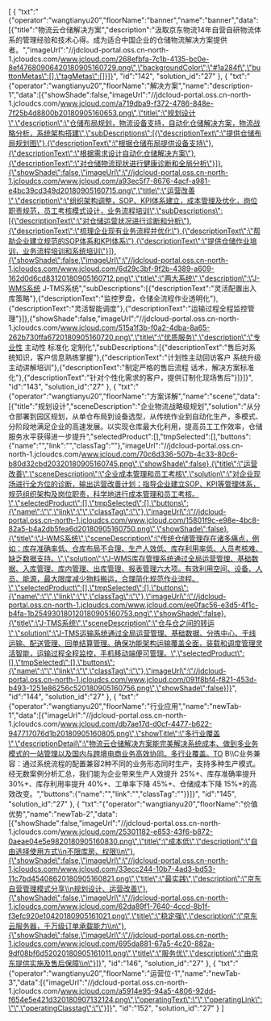 [
	{
		"txt":"{\"operator\":\"wangtianyu20\",\"floorName\":\"banner\",\"name\":\"banner\",\"data\":[{\"title\":\"物流云仓储解决方案\",\"description\":\"汲取京东物流14年自营自研物流体系的管理经验和技术心得。成为适合中国企业的仓储物流解决方案提供者。\",\"imageUrl\":\"//jdcloud-portal.oss.cn-north-1.jcloudcs.com/www.jcloud.com/268efbfa-7c1b-4135-bc0e-8ef47680906420180905160729.png\",\"backgroundColor\":\"#1a284f\",\"buttonMetas\":[],\"tagMetas\":[]}]}",
		"id":"142",
		"solution_id":"27"
	},
	{
		"txt":"{\"operator\":\"wangtianyu20\",\"floorName\":\"解决方案\",\"name\":\"description-1\",\"data\":[{\"showShade\":false,\"imageUrl\":\"//jdcloud-portal.oss.cn-north-1.jcloudcs.com/www.jcloud.com/a719dba9-f372-4786-848e-7f25b4d8800b20180905160653.png\",\"title\":\"规划设计\",\"description\":\"仓储布局规划，物流设备支持，自动化仓储解决方案，物流战略分析，系统架构搭建\",\"subDescriptions\":[{\"descriptionText\":\"提供仓储布局规划图\"},{\"descriptionText\":\"根据仓储布局提供设备支持\"},{\"descriptionText\":\"根据需求设计自动化仓储解决方案\"},{\"descriptionText\":\"对仓储物流现状进行健康诊断和全局分析\"}]},{\"showShade\":false,\"imageUrl\":\"//jdcloud-portal.oss.cn-north-1.jcloudcs.com/www.jcloud.com/a93ec5f7-8676-4acf-a981-e4bc39cd349d20180905160715.png\",\"title\":\"运营改善\",\"description\":\"组织架构调整，SOP、KPI体系建立，成本管理及优化，岗位职责规范，员工考核模式设计，业务流程培训\",\"subDescriptions\":[{\"descriptionText\":\"对仓储运营状况进行诊断和分析\"},{\"descriptionText\":\"梳理企业现有业务流程并优化\"},{\"descriptionText\":\"帮助企业建立规范的SOP体系和KPI体系\"},{\"descriptionText\":\"提供仓储作业培训，业务流程培训和系统培训\"}]},{\"showShade\":false,\"imageUrl\":\"//jdcloud-portal.oss.cn-north-1.jcloudcs.com/www.jcloud.com/6d29c3bf-9f2b-4389-a609-162d0d6cd83120180905160712.png\",\"title\":\"两大系统\",\"description\":\"J-WMS系统  J-TMS系统\",\"subDescriptions\":[{\"descriptionText\":\"灵活配置出入库策略\"},{\"descriptionText\":\"监控罗盘，仓储全流程作业透明化\"},{\"descriptionText\":\"灵活智能调度\"},{\"descriptionText\":\"运输过程全程监控管理\"}]},{\"showShade\":false,\"imageUrl\":\"//jdcloud-portal.oss.cn-north-1.jcloudcs.com/www.jcloud.com/515a1f3b-f0a2-4dba-8a65-262b730ffa6720180905160720.png\",\"title\":\"优质服务\",\"description\":\"专业性 主动性 标准化 定制化\",\"subDescriptions\":[{\"descriptionText\":\"售后对系统知识，客户信息熟练掌握\"},{\"descriptionText\":\"计划性主动回访客户 系统升级主动讲解培训\"},{\"descriptionText\":\"制定严格的售后流程 话术，解决方案标准化\"},{\"descriptionText\":\"针对个性化需求的客户，提供订制化现场售后\"}]}]}",
		"id":"143",
		"solution_id":"27"
	},
	{
		"txt":"{\"operator\":\"wangtianyu20\",\"floorName\":\"方案详解\",\"name\":\"scene\",\"data\":[{\"title\":\"规划设计\",\"sceneDescription\":\"企业物流战略级规划\",\"solution\":\"从分仓部署到园区规划，从单仓布局到设备选型，从传统作业到自动化生产，多模式、分阶段地满足企业的高速发展。以实现仓库最大化利用，提高员工工作效率，仓储服务水平获得进一步提升\",\"selectedProduct\":[],\"tmpSelected\":[],\"buttons\":{\"name\":\"\",\"link\":\"\",\"classTag\":\"\"},\"imageUrl\":\"//jdcloud-portal.oss.cn-north-1.jcloudcs.com/www.jcloud.com/70c6d336-507b-4c33-80c6-b80d32cbd20320180905160745.png\",\"showShade\":false},{\"title\":\"运营改善\",\"sceneDescription\":\"企业成本管理和员工考核\",\"solution\":\"对企业现场进行全方位的诊断，输出运营改善计划；指导企业建立SOP、KPI等管理体系，规范组织架构及岗位职责，科学地进行成本管理和员工考核。\",\"selectedProduct\":[],\"tmpSelected\":[],\"buttons\":{\"name\":\"\",\"link\":\"\",\"classTag\":\"\"},\"imageUrl\":\"//jdcloud-portal.oss.cn-north-1.jcloudcs.com/www.jcloud.com/15801f9c-e98e-4bc8-82a5-b4a2db5fea6d20180905160750.png\",\"showShade\":false},{\"title\":\"J-WMS系统\",\"sceneDescription\":\"传统仓储管理存在诸多痛点，例如：库存准确率低、仓库布局不合理、生产人效低、库存利用率低、人员考核难、缺乏数据支持。\",\"solution\":\"J-WMS库存管理系统通过全局运营管理、基础数据、入库管理、库内管理、出库管理、报表管理六大项。有效利用空间、设备、人员、能源，最大限度减少物料搬运，合理简化规范作业流程。\",\"selectedProduct\":[],\"tmpSelected\":[],\"buttons\":{\"name\":\"\",\"link\":\"\",\"classTag\":\"\"},\"imageUrl\":\"//jdcloud-portal.oss.cn-north-1.jcloudcs.com/www.jcloud.com/ee0fac56-e3d5-4f1c-b4fa-1b254930180120180905160753.png\",\"showShade\":false},{\"title\":\"J-TMS系统\",\"sceneDescription\":\"仓与仓之间的转运\",\"solution\":\"J-TMS运输系统通过全局运营管理、基础数据、分拣中心、干线运输、配送管理、回单结算管理。确保功能架构运输覆盖全面，装载和调度管理灵活智能，运输过程全程监控，手机移动端便可管理。\",\"selectedProduct\":[],\"tmpSelected\":[],\"buttons\":{\"name\":\"\",\"link\":\"\",\"classTag\":\"\"},\"imageUrl\":\"//jdcloud-portal.oss.cn-north-1.jcloudcs.com/www.jcloud.com/091f8bf4-f821-453d-b493-1251e86256c520180905160756.png\",\"showShade\":false}]}",
		"id":"144",
		"solution_id":"27"
	},
	{
		"txt":"{\"operator\":\"wangtianyu20\",\"floorName\":\"行业应用\",\"name\":\"newTab-1\",\"data\":[{\"imageUrl\":\"//jdcloud-portal.oss.cn-north-1.jcloudcs.com/www.jcloud.com/db7ae17d-d0cf-4477-b622-947717076d1b20180905160805.png\",\"showTitle\":\"多行业覆盖\",\"descriptionDetail\":\"物流云仓储解决方案能完美解决系统成本、做到多业务模式的一站管理以及国内与跨境电商业务高效协同。多行业覆盖。TO B\\\\C业务兼容：通过系统流程的配置兼容2种不同的业务形态同时生产，支持多种生产模式。经无数案例分析汇总，我们能为企业带来生产人效提升 25%+、库存准确率提升 30%+、库存利用率提升 40%+、工单率下降 45%+、仓储成本下降 15%+的高效改变。\",\"buttons\":{\"name\":\"\",\"link\":\"\",\"classTag\":\"\"}}]}",
		"id":"145",
		"solution_id":"27"
	},
	{
		"txt":"{\"operator\":\"wangtianyu20\",\"floorName\":\"价值优势\",\"name\":\"newTab-2\",\"data\":[{\"showShade\":false,\"imageUrl\":\"//jdcloud-portal.oss.cn-north-1.jcloudcs.com/www.jcloud.com/25301182-e853-43f6-b872-0aeae04e5e9820180905160830.png\",\"title\":\"成本低\",\"description\":\"自由选择使用方式\\n不限库房、权限\\n\"},{\"showShade\":false,\"imageUrl\":\"//jdcloud-portal.oss.cn-north-1.jcloudcs.com/www.jcloud.com/33ecc244-10b7-4ad3-bd53-11c7bd45408620180905160821.png\",\"title\":\"最实践\",\"description\":\"京东自营管理模式分享\\n规划设计、运营改善\"},{\"showShade\":false,\"imageUrl\":\"//jdcloud-portal.oss.cn-north-1.jcloudcs.com/www.jcloud.com/62da89f1-7640-4ccd-8b1f-f3efc920e10420180905161021.png\",\"title\":\"稳定强\",\"description\":\"京东云服务器，千万级订单承载能力\\n\"},{\"showShade\":false,\"imageUrl\":\"//jdcloud-portal.oss.cn-north-1.jcloudcs.com/www.jcloud.com/695da881-67a5-4c20-882a-9df08bf6d52020180905161011.png\",\"title\":\"服务优\",\"description\":\"由京东提供实施及售后保障\\n\"}]}",
		"id":"146",
		"solution_id":"27"
	},
	{
		"txt":"{\"operator\":\"wangtianyu20\",\"floorName\":\"运营位-1\",\"name\":\"newTab-3\",\"data\":[{\"imageUrl\":\"//jdcloud-portal.oss.cn-north-1.jcloudcs.com/www.jcloud.com/a5914e95-94a5-4806-92dd-f654e5e421d320180907132124.png\",\"operatingText\":\"\",\"operatingLink\":\"\",\"operatingClasstag\":\"\"}]}",
		"id":"152",
		"solution_id":"27"
	}
]